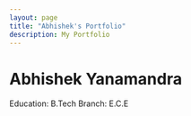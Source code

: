 ```yaml
---
layout: page
title: "Abhishek's Portfolio"
description: My Portfolio
---
```

# Abhishek Yanamandra
Education: B.Tech
Branch: E.C.E


